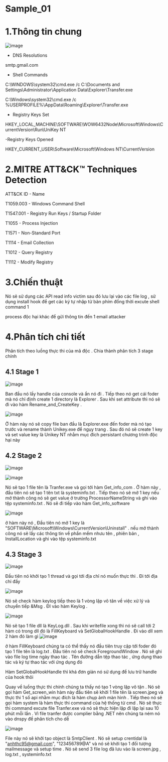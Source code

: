 # Sample_01

# 1.Thông tin chung


![image](https://github.com/YeuPIPI/Sample_01/assets/72372550/8a570b4d-9549-4b44-b3ce-3b4e7d2239eb)


- DNS Resolutions

smtp.gmail.com

- Shell Commands

C:\WINDOWS\system32\cmd.exe /c C:\Documents and Settings\Administrator\Application Data\Explorer\Transfer.exe

C:\Windows\system32\cmd.exe /c %USERPROFILE%\AppData\Roaming\Explorer\Transfer.exe

- Registry Keys Set

HKEY_LOCAL_MACHINE\SOFTWARE\WOW6432Node\Microsoft\Windows\CurrentVersion\Run\UniKey NT

-Registry Keys Opened

HKEY_CURRENT_USER\Software\Microsoft\Windows NT\CurrentVersion

# 2.MITRE ATT&CK™ Techniques Detection

ATT&CK ID   -  	Name

T1059.003	 - Windows Command Shell

T1547.001	- Registry Run Keys / Startup Folder

T1055	- Process Injection

T1571	- Non-Standard Port

T1114	- Email Collection

T1012 - 	Query Registry

T1112 - 	Modify Registry

# 3.Chiến thuật 

Nó sẽ sử dụng các API read info victim sau đó lưu lại vào các file log , sử dụng install hook để get các ký tự nhập từ bàn phím đồng thời excute shell command 1 

process độc hại khác để gửi thông tin đến 1 email attacker

# 4.Phân tích chi tiết

Phân tích theo luồng thực thi của mã độc . Chia thành phân tích 3 stage chính 

## 4.1 Stage 1

![image](https://github.com/YeuPIPI/Sample_01/assets/72372550/cd38ebab-f7fb-4b4e-87bf-143f53d5f090)

Ban đầu nó lấy handle của console và ẩn nó đi . Tiếp theo nó get cái foder mà nó chỉ định create 1 directory là Explorer . Sau khi set attribute thì nó sẽ đi vào hàm Rename_and_CreateKey . 

![image](https://github.com/YeuPIPI/Sample_01/assets/72372550/e8b79e2c-5639-4fdf-8523-e952a537775b)


Ở hàm này nó sẽ copy file ban đầu là Explorer.exe đến foder mà nó tạo trước và rename thành Unikey.exe để ngụy trang . Sau đó nó sẽ create 1 key và set value key là Unikey NT nhằm mục đích persistant chương trình độc hại này

## 4.2 Stage 2

![image](https://github.com/YeuPIPI/Sample_01/assets/72372550/e7e9c5ac-70df-404c-b0a8-345f283da866)

![image](https://github.com/YeuPIPI/Sample_01/assets/72372550/29ef08ab-3364-418e-bc96-d6598fe67821)


Nó sẽ tạo 1 file tên là Tranfer.exe  và gọi tới hàm Get_info_com . Ở hàm này , đầu tiên nó sẽ tạo 1 tên txt là systeminfo.txt . Tiếp theo nó sẽ mở 1 key nếu mở thành công nó sẽ get value ở trường ProcessorNameString và ghi vào tệp systeminfo.txt . Nó sẽ đi tiếp vào hàm Get_info_software 

![image](https://github.com/YeuPIPI/Sample_01/assets/72372550/7c52a1f8-c954-45a0-9593-9fdfde5d5e0d)

ở hàm này nó , Đầu tiên nó mở 1 key là "SOFTWARE\\Microsoft\\Windows\\CurrentVersion\\Uninstall" . nếu mở thành công nó sẽ lấy các thông tin về phần mềm nhưu tên , phiên bản , InstallLocation và ghi vào tệp systeminfo.txt

## 4.3 Stage 3

![image](https://github.com/YeuPIPI/Sample_01/assets/72372550/779409f9-9bcf-4070-836e-9adeb20984c9)

Đầu tiên nó khởi tạo 1 thread và gọi tới địa chỉ nó muốn thực thi . Đi tới địa chỉ đấy 

![image](https://github.com/YeuPIPI/Sample_01/assets/72372550/997bf21f-175c-4ea7-93a4-72aa0050e5f2)

Nó sẽ check hàm keylog tiếp theo là 1 vòng lặp vô tân về việc xử lý và chuyển tiếp &Msg . ĐI vào hàm Keylog . 

![image](https://github.com/YeuPIPI/Sample_01/assets/72372550/e7f1fbe1-ed09-4a20-9dd2-fd800cbb397b)

Nó sẽ tạo 1 file dll là KeyLog.dll . Sau khi writefile xong thì nó sẽ call tới 2 hàm có trong dll đó là FillKeyboard và SetGlobalHookHandle . Đi vào dll xem 2 hàm đó làm gì 
![image](https://github.com/YeuPIPI/Sample_01/assets/72372550/e60c75d9-058d-4647-868c-4ef020f46ac3)

ở hàm FillKeyboard chúng ta có thể thấy nó đầu tiên truy cập tới foder đó tạo 1 file tên là log.txt . Đầu tiên nó sẽ check ForegroundWindow . Nó sẽ ghi vào file log time ngày thao tác . Tên đường dẫn tệp thao tác , ứng dụng thao tác và ký tự thao tác với ứng dụng đó 

Hàm SetGlobalHookHandle thì khá đơn giản nó sử dụng để lưu trữ handle của hook thôi

Quay về luồng thực thi chính chúng ta thấy nó tạo 1 vòng lặp vô tận . Nó sẽ gọi hàm Get_screen_win hàm này đầu tiên sẽ khởi 1 file tên là screen.jpeg và thực thi 1 số api nhằm mục đích là hàm chụp ảnh màn hình . Tiếp theo nó sẽ gọi hàm system là hàm thực thi command của hệ thống từ cmd . Nó sẽ thực thi command excute file Tranfer.exe và nó sẽ thực hiện lặp đi lặp lại sau 10 phút mỗi lần . 
Vì file tranfer được complier bằng .NET nên chúng ta ném nó vào dnspy để phân tích cho dễ

![image](https://github.com/YeuPIPI/Sample_01/assets/72372550/9295799b-a68d-442e-b4b3-3938d5fd9c42)

File này nó sẽ khởi tạo object là SmtpClient . Nó sẽ setup crentidal là "anhthc95@gmail.com", "123456789@A" và nó sẽ khởi tạo 1 đối tượng mailmessage và setup time . Nó sẽ send 3 file log đã lưu vào là screen.jpg , log.txt , systeminfo.txt 
















